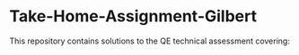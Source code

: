 # Take-Home-Assignment-Gilbert
This repository contains solutions to the QE technical assessment covering:

